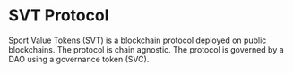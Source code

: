 # SVT Protocol

Sport Value Tokens (SVT) is a blockchain protocol deployed on public blockchains. The protocol is chain agnostic. The protocol is governed by a DAO using a governance token (SVC).

